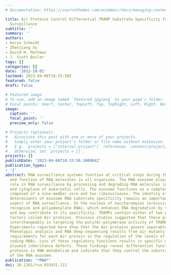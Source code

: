 ```yaml
---
# Documentation: https://sourcethemes.com/academic/docs/managing-content/

title: Air Proteins Control Differential TRAMP Substrate Specificity for Nuclear RNA
  Surveillance
subtitle: ''
summary: ''
authors:
- Karyn Schmidt
- Zhenjiang Xu
- David H. Mathews
- J. Scott Butler
tags: []
categories: []
date: '2012-10-01'
lastmod: 2023-04-06T10:33:50Z
featured: false
draft: false

# Featured image
# To use, add an image named `featured.jpg/png` to your page's folder.
# Focal points: Smart, Center, TopLeft, Top, TopRight, Left, Right, BottomLeft, Bottom, BottomRight.
image:
  caption: ''
  focal_point: ''
  preview_only: false

# Projects (optional).
#   Associate this post with one or more of your projects.
#   Simply enter your project's folder or file name without extension.
#   E.g. `projects = ["internal-project"]` references `content/project/deep-learning/index.md`.
#   Otherwise, set `projects = []`.
projects: []
publishDate: '2023-04-06T10:33:50.100984Z'
publication_types:
- '2'
abstract: RNA surveillance systems function at critical steps during the formation
  and function of RNA molecules in all organisms. The RNA exosome plays a central
  role in RNA surveillance by processing and degrading RNA molecules in the nucleus
  and cytoplasm of eukaryotic cells. The exosome functions as a complex of proteins
  composed of a nine-member core and two ribonucleases. The identity of the molecular
  determinants of exosome RNA substrate specificity remains an important unsolved
  aspect of RNA surveillance. In the nucleus of Saccharomyces cerevisiae, TRAMP complexes
  recognize and polyadenylate RNAs, which enhances RNA degradation by the exosome
  and may contribute to its specificity. TRAMPs contain either of two putative RNA-binding
  factors called Air proteins. Previous studies suggested that these proteins function
  interchangeably in targeting the poly(A)-polymerase activity of TRAMPs to RNAs.
  Experiments reported here show that the Air proteins govern separable functions.
  Phenotypic analysis and RNA deep-sequencing results from air mutants reveal specific
  requirements for each Air protein in the regulation of the levels of noncoding and
  coding RNAs. Loss of these regulatory functions results in specific metabolic and
  plasmid inheritance defects. These findings reveal differential functions for Air
  proteins in RNA metabolism and indicate that they control the substrate specificity
  of the RNA exosome.
publication: '*RNA*'
doi: 10.1261/rna.033431.112
---
```

